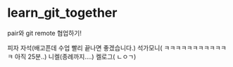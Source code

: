 # learn_git_together
pair와 git remote 협업하기!

피자
자석(배고픈데 수업 빨리 끝나면 좋겠습니다.)
석가모니( ㅋㅋㅋㅋㅋㅋㅋㅋㅋㅋㅋㅋ 아직 25분..)
니켈(종례까지....)
켈로그( ㄴㅇㄱ)